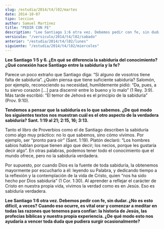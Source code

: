 ```yaml
---
slug: /estudia/2014/t4/l02/martes
date: 2014-10-07
tipo: leccion
author: Samuel Martínez
title: "PEDIR CON FE"
description: "Lee Santiago 1:6 otra vez. Debemos pedir con fe, sin dudar. ¿No es esto difícil, a veces? Cuando eso ocurre, es vital orar y comenzar a meditar en todas las razones que tenemos para confiar: la historia de Jesús, las profecías bíblicas y nuestra propia experiencia. ¿De qué modo esto nos ayudaría a vencer toda duda que pudiera surgir ocasionalmente?"
versiculo: "/versiculo/2014/t4/l02/sabado"
anterior: "/estudia/2014/t4/l02/lunes"
siguiente: "/estudia/2014/t4/l02/miercoles"
---
```


**Lee Santiago 1:5 y 6. ¿En qué se diferencia la sabiduría del conocimiento? ¿Qué conexión hace Santiago entre la sabiduría y la fe?**

Parece un poco extraño que Santiago diga: “Si alguno de vosotros tiene falta de sabiduría”. ¿Quién piensa que tiene suficiente sabiduría? Salomón, por ejemplo, reconociendo su necesidad, humildemente pidió: “Da, pues, a tu siervo corazón [...] para discernir entre lo bueno y lo malo” (1 Rey. 3:9). Más tarde escribió: “El temor de Jehová es el principio de la sabiduría” (Prov. 9:10).

**Tendemos a pensar que la sabiduría es lo que sabemos. ¿De qué modo los siguientes textos nos muestran cuál es el otro aspecto de la verdadera sabiduría? Sant. 1:19 al 21; 2:15, 16; 3:13.**

Tanto el libro de Proverbios como el de Santiago describen la sabiduría como algo muy práctico: no lo que sabemos, sino cómo vivimos. Por ejemplo, ser “pronto para oír” (Sant. 1:19). Platón declaró: “Los hombres sabios hablan porque tienen algo que decir; los necios, porque les gustaría decir algo”. En otras palabras, podemos tener todo el conocimiento que el mundo ofrece, pero no la sabiduría verdadera.

Por supuesto, por cuando Dios es la fuente de toda sabiduría, la obtenemos mayormente por escucharlo a él: leyendo su Palabra, y dedicando tiempo a la reflexión y la contemplación de la vida de Cristo, quien “nos ha sido hecho por Dios sabiduría” (1 Cor. 1:30). Al aprender a reflejar el carácter de Cristo en nuestra propia vida, vivimos la verdad como es en Jesús. Eso es sabiduría verdadera.

**Lee Santiago 1:6 otra vez. Debemos pedir con fe, sin dudar. ¿No es esto difícil, a veces? Cuando eso ocurre, es vital orar y comenzar a meditar en todas las razones que tenemos para confiar: la historia de Jesús, las profecías bíblicas y nuestra propia experiencia. ¿De qué modo esto nos ayudaría a vencer toda duda que pudiera surgir ocasionalmente?**
